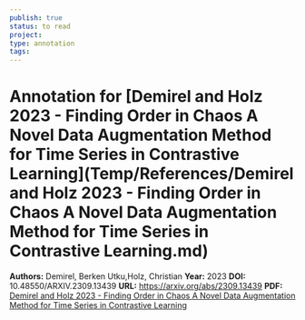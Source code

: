 ```yaml
---
publish: true
status: to read
project:
type: annotation
tags:
---
```

# Annotation for [Demirel and Holz 2023 - Finding Order in Chaos A Novel Data Augmentation Method for Time Series in Contrastive Learning](Temp/References/Demirel and Holz 2023 - Finding Order in Chaos A Novel Data Augmentation Method for Time Series in Contrastive Learning.md)

**Authors:** Demirel, Berken Utku,Holz, Christian
**Year:** 2023
**DOI:** 10.48550/ARXIV.2309.13439
**URL:** https://arxiv.org/abs/2309.13439
**PDF:** [Demirel and Holz 2023 - Finding Order in Chaos A Novel Data Augmentation Method for Time Series in Contrastive Learning](Papers/PDFs/Demirel%20and%20Holz%202023%20-%20Finding%20Order%20in%20Chaos%20A%20Novel%20Data%20Augmentation%20Method%20for%20Time%20Series%20in%20Contrastive%20Learning.pdf)
